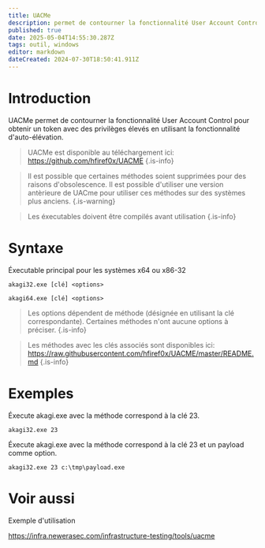 ```yaml
---
title: UACMe
description: permet de contourner la fonctionnalité User Account Control pour obtenir un token avec des privilèges élevés en utilisant la fonctionnalité d'auto-élévation.
published: true
date: 2025-05-04T14:55:30.287Z
tags: outil, windows
editor: markdown
dateCreated: 2024-07-30T18:50:41.911Z
---
```


# Introduction

UACMe permet de contourner la fonctionnalité User Account Control pour obtenir un token avec des privilèges élevés en utilisant la fonctionnalité d'auto-élévation.

> UACMe est disponible au téléchargement ici: https://github.com/hfiref0x/UACME
> {.is-info}

> Il est possible que certaines méthodes soient supprimées pour des raisons d'obsolescence. Il est possible d'utiliser une version antèrieure de UACme pour utiliser ces méthodes sur des systèmes plus anciens.
> {.is-warning}

> Les éxecutables doivent être compilés avant utilisation
> {.is-info}

# Syntaxe

Éxecutable principal pour les systèmes x64 ou x86-32

`akagi32.exe [clé] <options>`

`akagi64.exe [clé] <options>`

> Les options dépendent de méthode (désignée en utilisant la clé correspondante). Certaines méthodes n'ont aucune options à préciser.
> {.is-info}

> Les méthodes avec les clés associés sont disponibles ici: https://raw.githubusercontent.com/hfiref0x/UACME/master/README.md
> {.is-info}

# Exemples

Éxecute akagi.exe avec la méthode correspond à la clé 23.

`akagi32.exe 23`

Éxecute akagi.exe avec la méthode correspond à la clé 23 et un payload comme option.

`akagi32.exe 23 c:\tmp\payload.exe`

# Voir aussi

Exemple d'utilisation

https://infra.newerasec.com/infrastructure-testing/tools/uacme
